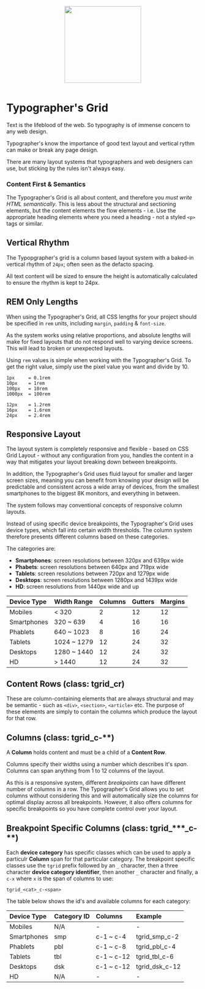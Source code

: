 <p align="center"><img src="https://www.beyondthesketch.com/images/tgrid-logo.svg" width="200" height="200" style="display: block;margin: 0 auto 48px;"></p>

# Typographer's Grid

Text is the lifeblood of the web. So typography is of immense concern to any web design.

Typographer's know the importance of good text layout and vertical rythm can make or break any page design.

There are many layout systems that typographers and web designers can use, but sticking by the rules isn't always easy.

### Content First & Semantics

The Typographer's Grid is all about content, and therefore you *must write HTML semantically*. This is less about the structural and sectioning elements, but the content elements the flow elements - i.e. Use the appropriate heading elements where you need a heading - not a styled `<p>` tags or similar.

## Vertical Rhythm

The Typopgrapher's grid is a column based layout system with a baked-in vertical rhythm of `24px`; often seen as the defacto spacing.

All text content will be sized to ensure the height is automatically calculated to ensure the rhythm is kept to 24px.

## REM Only Lengths

When using the Typographer's Grid, all CSS lengths for your project should be specified in `rem` units, including `margin`, `padding` & `font-size`.

As the system works using relative proportions, and absolute lengths will make for fixed layouts that do not respond well to varying device screens. This will lead to broken or unexpected layouts.

Using `rem` values is simple when working with the Typographer's Grid. To get the right value, simply use the pixel value you want and divide by 10.

```
1px     = 0.1rem
10px    = 1rem
100px   = 10rem
1000px  = 100rem

12px    = 1.2rem
16px    = 1.6rem
24px    = 2.4rem
```

## Responsive Layout

The layout system is completely responsive and flexible - based on CSS Grid Layout - without any configuration from you, handles the content in a way that mitigates your layout breaking down between breakpoints.

In addition, the Typographer's Grid uses fluid layout for smaller and larger screen sizes, meaning you can benefit from knowing your design will be predictable and consistent across a wide array of devices, from the smallest smartphones to the biggest 8K monitors, and everything in between.

The system follows may conventional concepts of responsive column layouts.

Instead of using specific device breakpoints, the Typographer's Grid uses device types, which fall into certain width thresholds. The column system therefore presents different columns based on these categories.

The categories are:

- **Smartphones**: screen resolutions between 320px and 639px wide
- **Phabets**: screen resolutions between 640px and 719px wide
- **Tablets**: screen resolutions between 720px and 1279px wide
- **Desktops**: screen resolutions between 1280px and 1439px wide
- **HD**: screen resolutions from 1440px wide and up

| Device Type   | Width Range        | Columns   | Gutters        | Margins        |
|:--------------|:-------------------|:----------|:---------------|:---------------|
| Mobiles       | < 320            | 2         | 12             | 12             |
| Smartphones   | 320 ~ 639          | 4         | 16             | 16             |
| Phablets      | 640 ~ 1023         | 8         | 16             | 24             |
| Tablets       | 1024 ~ 1279        | 12        | 24             | 32             |
| Desktops      | 1280 ~ 1440        | 12        | 24             | 32             |
| HD            | > 1440              | 12        | 24             | 32             |

## Content Rows (class: tgrid_cr)

These are column-containing elements that are always structural and may be semantic - such as `<div>`, `<section>`, `<article>` etc. The purpose of these elements are simply to contain the columns which produce the layout for that row.

## Columns (class: tgrid_c-\*\*)

A **Column** holds content and must be a child of a **Content Row**.

Columns specify their widths using a number which describes it's *span*. Columns can span anything from 1 to 12 columns of the layout.

As this is a responsive system, different *breakpoints* can have different number of columns in a row. The Typographer's Grid allows you to set columns without considering this and will automatically size the columns for optimal display across all breakpoints. However, it also offers columns for specific breakpoints so you have complete control over your layout.

## Breakpoint Specific Columns (class: tgrid_\*\*\*_c-\*\*)

Each **device category** has specific classes which can be used to apply a particulr **Column** span for that particular category. The breakpoint specific classes use the `tgrid` prefix followed by an `_` character, then a three character **device category identifier**, then another `_` character and finally, a `c-x` where `x` is the span of columns to use:

```
tgrid_<cat>_c-<span>
```

The table below shows the id's and available columns for each category:

| Device Type   | Category ID        | Columns    | Example        |
|:--------------|:-------------------|:---------- |:---------------|
| Mobiles       | N/A                | -          | -              |
| Smartphones   | smp                | c-1 ~ c-4  | tgrid_smp_c-2  |
| Phablets      | pbl                | c-1 ~ c-8  | tgrid_pbl_c-4  |
| Tablets       | tbl                | c-1 ~ c-12 | tgrid_tbl_c-6  |
| Desktops      | dsk                | c-1 ~ c-12 | tgrid_dsk_c-12 |
| HD            | N/A                | -          | -              |
